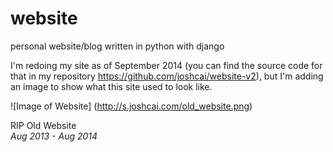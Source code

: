 website
=======

personal website/blog written in python with django

I'm redoing my site as of September 2014 (you can find the source code for that in my repository https://github.com/joshcai/website-v2), but I'm adding an image to show what this site used to look like. 

![Image of Website]
(http://s.joshcai.com/old_website.png)

RIP Old Website  
_Aug 2013 - Aug 2014_

